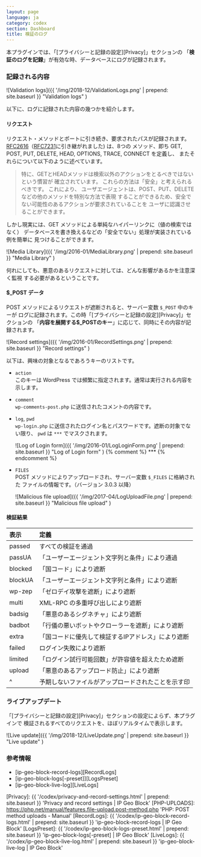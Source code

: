 ```yaml
---
layout: page
language: ja
category: codex
section: Dashboard
title: 検証のログ
---
```


本プラグインでは、「[プライバシーと記録の設定][Privacy]」セクションの
「**検証のログを記録**」が有効な時、データベースにログが記録されます。

<!--more-->

### 記録される内容 ###

![Validation logs]({{ '/img/2018-12/ValidationLogs.png' | prepend: site.baseurl }}
 "Validation logs"
)

以下に、ログに記録された内容の幾つかを紹介します。

#### リクエスト ####

リクエスト・メソッドとポートに引き続き、要求されたパスが記録されます。
[RFC2616][RFC2616-SEC9]（[RFC7231][RFC7231-SEC4]に引き継がれました) は、8つの
メソッド、即ち GET, POST, PUT, DELETE, HEAD, OPTIONS, TRACE, CONNECT を定義し、
またそれらについて以下のように述べています。

> 特に、GETとHEADメソッドは検索以外のアクションをとるべきではないという慣習が
> 確立されています。 これらの方法は「安全」と考えられるべきです。 これにより、
> ユーザエージェントは、POST、PUT、DELETEなどの他のメソッドを特別な方法で表現
> することができるため、安全でない可能性のあるアクションが要求されていることを
> ユーザに認識させることができます。

しかし現実には、GET メソッドによる単純なハイパーリンクに（値の検索ではなく）
データベースを書き換えるなどの「安全でない」処理が実装されている例を簡単に
見つけることができます。

![Media Library]({{ '/img/2016-01/MediaLibrary.png' | prepend: site.baseurl }}
 "Media Library"
)

何れにしても、悪意のあるリクエストに対しては、どんな影響があるかを注意深く監視
する必要があるということです。

#### $_POST データ ####

POST メソッドによるリクエストが遮断されると、サーバー変数 `$_POST` 中のキーが
ログに記録されます。この時「[プライバシーと記録の設定][Privacy]」セクションの
「**内容を展開する$_POSTのキー**」に応じて、同時にその内容が記録されます。

![Record settings]({{ '/img/2016-01/RecordSettings.png' | prepend: site.baseurl }}
 "Record settings"
)

以下は、興味の対象となるであろうキーのリストです。

- `action`  
  このキーは WordPress では頻繁に指定されます。通常は実行される内容を示します。

- `comment`  
  `wp-comments-post.php` に送信されたコメントの内容です。

- `log`, `pwd`  
  `wp-login.php` に送信されたログイン名とパスワードです。遮断の対象でない限り、
  `pwd` は `***` でマスクされます。  
  
  ![Log of Login form]({{ '/img/2016-01/LogLoginForm.png' | prepend: site.baseurl }}
   "Log of Login form"
  )
{% comment %} *** {% endcomment %}

- `FILES`  
  POST メソッドによりアップロードされ、サーバー変数 `$_FILES` に格納された
  ファイルの情報です。（バージョン 3.0.3 以降）  
  
  ![Malicious file upload]({{ '/img/2017-04/LogUploadFile.png' | prepend: site.baseurl }}
   "Malicious file upload"
  )

#### 検証結果 ####

| 表示          | 定義                                               |
|:--------------|:---------------------------------------------------|
| passed        | すべての検証を通過                                 |
| passUA        | 「ユーザーエージェント文字列と条件」により通過     |
| blocked       | 「国コード」により遮断                             |
| blockUA       | 「ユーザーエージェント文字列と条件」により遮断     |
| wp-zep        | 「ゼロデイ攻撃を遮断」により遮断                   |
| multi         | XML-RPC の多重呼び出しにより遮断                   |
| badsig        | 「悪意のあるシグネチャ」により遮断                 |
| badbot        | 「行儀の悪いボットやクローラーを遮断」により遮断   |
| extra         | 「国コードに優先して検証するIPアドレス」により遮断 |
| failed        | ログイン失敗により遮断                             |
| limited       | 「ログイン試行可能回数」が許容値を超えたため遮断   |
| upload        | 「悪意のあるアップロード防止」により遮断           |
| ^             | 予期しないファイルがアップロードされたことを示す印 |

### ライブアップデート ###

「[プライバシーと記録の設定][Privacy]」セクションの設定によらず、本プラグインで
検証されるすべてのリクエストを、ほぼリアルタイムで表示します。

![Live update]({{ '/img/2018-12/LiveUpdate.png' | prepend: site.baseurl }}
 "Live update"
)

### 参考情報 ###

- [ip-geo-block-record-logs][RecordLogs]
- [ip-geo-block-logs[-preset]][LogsPreset]
- [ip-geo-block-live-log][LiveLogs]

[IP-Geo-Block]: https://wordpress.org/plugins/ip-geo-block/ "IP Geo Block &#124; WordPress.org"
[RFC2616-SEC9]: https://tools.ietf.org/html/rfc2616#section-9 "Hypertext Transfer Protocol -- HTTP/1.1: 9 Method Definitions"
[RFC7231-SEC4]: https://tools.ietf.org/html/rfc7231#section-4 "Hypertext Transfer Protocol (HTTP/1.1): 4. Request Methods"
[Privacy]:      {{ '/codex/privacy-and-record-settings.html' | prepend: site.baseurl }} 'Privacy and record settings | IP Geo Block'
[PHP-UPLOADS]:  https://php.net/manual/features.file-upload.post-method.php 'PHP: POST method uploads - Manual'
[RecordLogs]:   {{ '/codex/ip-geo-block-record-logs.html'    | prepend: site.baseurl }} 'ip-geo-block-record-logs | IP Geo Block'
[LogsPreset]:   {{ '/codex/ip-geo-block-logs-preset.html'    | prepend: site.baseurl }} 'ip-geo-block-logs[-preset] | IP Geo Block'
[LiveLogs]:     {{ '/codex/ip-geo-block-live-log.html'       | prepend: site.baseurl }} 'ip-geo-block-live-log | IP Geo Block'
